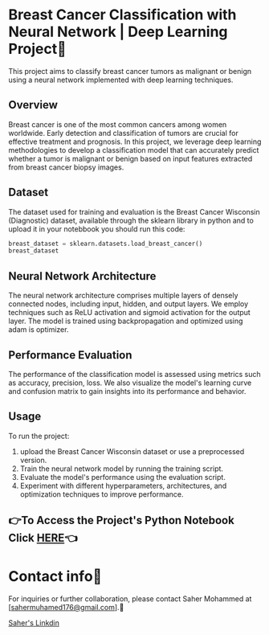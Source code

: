# Breast Cancer Classification with Neural Network |  Deep Learning Project🧠

This project aims to classify breast cancer tumors as malignant or benign using a neural network implemented with deep learning techniques.

## Overview

Breast cancer is one of the most common cancers among women worldwide. Early detection and classification of tumors are crucial for effective treatment and prognosis. In this project, we leverage deep learning methodologies to develop a classification model that can accurately predict whether a tumor is malignant or benign based on input features extracted from breast cancer biopsy images.

## Dataset

The dataset used for training and evaluation is the Breast Cancer Wisconsin (Diagnostic) dataset, available through the sklearn library in python and to upload it in your notebbook you should run this code:
```python
breast_dataset = sklearn.datasets.load_breast_cancer()
breast_dataset
```

## Neural Network Architecture

The neural network architecture comprises multiple layers of densely connected nodes, including input, hidden, and output layers. We employ techniques such as ReLU activation and sigmoid activation for the output layer. The model is trained using backpropagation and optimized using adam is optimizer.

## Performance Evaluation

The performance of the classification model is assessed using metrics such as accuracy, precision, loss. We also visualize the model's learning curve and confusion matrix to gain insights into its performance and behavior.

## Usage

To run the project:

1. upload the Breast Cancer Wisconsin dataset or use a preprocessed version.
2. Train the neural network model by running the training script.
3. Evaluate the model's performance using the evaluation script.
4. Experiment with different hyperparameters, architectures, and optimization techniques to improve performance.

## 👉To Access the Project's Python Notebook Click [HERE](https://github.com/sahermuhamed1/Breast-Cancer-with-Neural-Network-Deep-Learning-Project/blob/main/breast_cancer_NN.ipynb)👈

# Contact info📩
For inquiries or further collaboration, please contact Saher Mohammed at [sahermuhamed176@gmail.com].🥰

[Saher's Linkdin](https://www.linkedin.com/in/sahermuhamed/)
